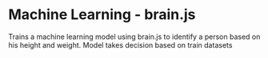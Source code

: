 # Machine Learning - brain.js
Trains a machine learning model using brain.js to identify a person based on his height and weight.
Model takes decision based on train datasets
